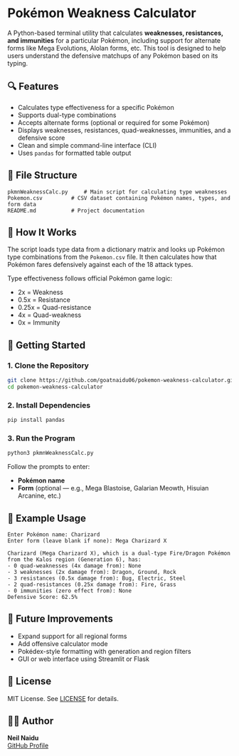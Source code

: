 # Pokémon Weakness Calculator

A Python-based terminal utility that calculates **weaknesses, resistances, and immunities** for a particular Pokémon, including support for alternate forms like Mega Evolutions, Alolan forms, etc. This tool is designed to help users understand the defensive matchups of any Pokémon based on its typing.

## 🔍 Features

- Calculates type effectiveness for a specific Pokémon
- Supports dual-type combinations
- Accepts alternate forms (optional or required for some Pokémon)
- Displays weaknesses, resistances, quad-weaknesses, immunities, and a defensive score
- Clean and simple command-line interface (CLI)
- Uses `pandas` for formatted table output

## 📁 File Structure

```
pkmnWeaknessCalc.py     # Main script for calculating type weaknesses  
Pokemon.csv         # CSV dataset containing Pokémon names, types, and form data  
README.md           # Project documentation  
```

## 🧠 How It Works

The script loads type data from a dictionary matrix and looks up Pokémon type combinations from the `Pokemon.csv` file. It then calculates how that Pokémon fares defensively against each of the 18 attack types.

Type effectiveness follows official Pokémon game logic:

- 2x = Weakness  
- 0.5x = Resistance  
- 0.25x = Quad-resistance  
- 4x = Quad-weakness  
- 0x = Immunity  

## 🚀 Getting Started

### 1. Clone the Repository

```bash
git clone https://github.com/goatnaidu06/pokemon-weakness-calculator.git  
cd pokemon-weakness-calculator  
```

### 2. Install Dependencies

```bash
pip install pandas  
```

### 3. Run the Program

```bash
python3 pkmnWeaknessCalc.py  
```

Follow the prompts to enter:
- **Pokémon name**
- **Form** (optional — e.g., Mega Blastoise, Galarian Meowth, Hisuian Arcanine, etc.)

## 📝 Example Usage

```
Enter Pokémon name: Charizard  
Enter form (leave blank if none): Mega Charizard X  

Charizard (Mega Charizard X), which is a dual-type Fire/Dragon Pokémon from the Kalos region (Generation 6), has:
- 0 quad-weaknesses (4x damage from): None  
- 3 weaknesses (2x damage from): Dragon, Ground, Rock  
- 3 resistances (0.5x damage from): Bug, Electric, Steel  
- 2 quad-resistances (0.25x damage from): Fire, Grass  
- 0 immunities (zero effect from): None  
Defensive Score: 62.5%
```

## 🎯 Future Improvements

- Expand support for all regional forms
- Add offensive calculator mode
- Pokédex-style formatting with generation and region filters
- GUI or web interface using Streamlit or Flask

## 📜 License

MIT License. See [LICENSE](LICENSE) for details.

## 👨‍💻 Author

**Neil Naidu**  
[GitHub Profile](https://github.com/goatnaidu06)
